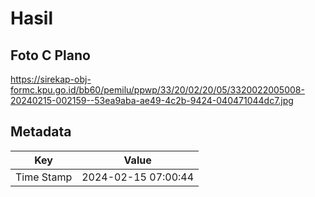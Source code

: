 # Hasil

## Foto C Plano

https://sirekap-obj-formc.kpu.go.id/bb60/pemilu/ppwp/33/20/02/20/05/3320022005008-20240215-002159--53ea9aba-ae49-4c2b-9424-040471044dc7.jpg


## Metadata

| Key        | Value               |
| ---------- | ------------------- |
| Time Stamp | 2024-02-15 07:00:44 |



